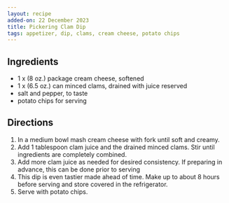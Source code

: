 ```yaml
---
layout: recipe
added-on: 22 December 2023
title: Pickering Clam Dip
tags: appetizer, dip, clams, cream cheese, potato chips
---
```


## Ingredients

- 1 x (8 oz.) package cream cheese, softened
- 1 x (6.5 oz.) can minced clams, drained with juice reserved
- salt and pepper, to taste
- potato chips for serving

## Directions

1. In a medium bowl mash cream cheese with fork until soft and creamy.
2. Add 1 tablespoon clam juice and the drained minced clams. Stir until ingredients are completely combined.
3. Add more clam juice as needed for desired consistency.  If preparing in advance, this can be done prior to serving
4. This dip is even tastier made ahead of time. Make up to about 8 hours before serving and store covered in the refrigerator.
5. Serve with potato chips.
